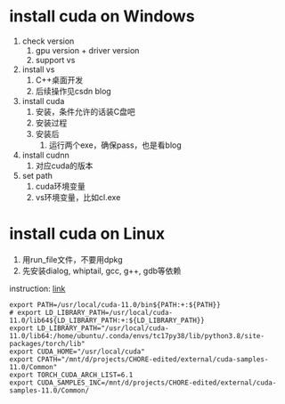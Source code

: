 # install cuda on Windows

1. check version
   1. gpu version + driver version
   2. support vs
2. install vs
   1. C++桌面开发
   2. 后续操作见csdn blog
3. install cuda
   1. 安装，条件允许的话装C盘吧
   2. 安装过程
   3. 安装后
      1. 运行两个exe，确保pass，也是看blog
4. install cudnn
   1. 对应cuda的版本
5. set path
   1. cuda环境变量
   2. vs环境变量，比如cl.exe

# install cuda on Linux

1. 用run_file文件，不要用dpkg
2. 先安装dialog, whiptail, gcc, g++, gdb等依赖

instruction: [link](https://blog.csdn.net/gaoyong_cs/article/details/107512988)

```about env
export PATH=/usr/local/cuda-11.0/bin${PATH:+:${PATH}}
# export LD_LIBRARY_PATH=/usr/local/cuda-11.0/lib64${LD_LIBRARY_PATH:+:${LD_LIBRARY_PATH}}
export LD_LIBRARY_PATH="/usr/local/cuda-11.0/lib64:/home/ubuntu/.conda/envs/tc17py38/lib/python3.8/site-packages/torch/lib"
export CUDA_HOME="/usr/local/cuda"
export CPATH="/mnt/d/projects/CHORE-edited/external/cuda-samples-11.0/Common"
export TORCH_CUDA_ARCH_LIST=6.1
export CUDA_SAMPLES_INC=/mnt/d/projects/CHORE-edited/external/cuda-samples-11.0/Common/
```
